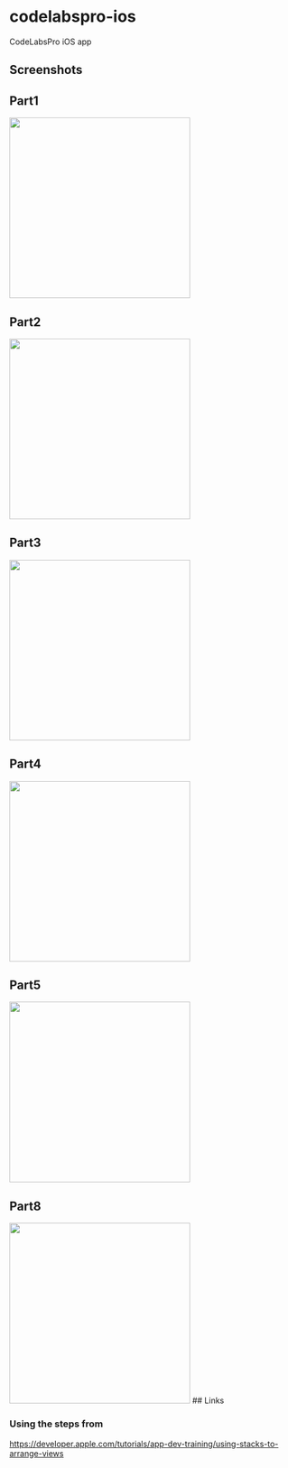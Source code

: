 # codelabspro-ios
CodeLabsPro iOS app

## Screenshots

## Part1 
<img src="https://raw.githubusercontent.com/codelabspro/codelabspro-ios/main/screenshots/codelabspro_swiftui_codelab_part1.png" width="320"/>

## Part2
<img src="https://raw.githubusercontent.com/codelabspro/codelabspro-ios/main/screenshots/codelabspro_swiftui_codelab_part2.png" width="320"/>

## Part3
<img src="https://raw.githubusercontent.com/codelabspro/codelabspro-ios/main/screenshots/codelabspro_swiftui_codelab_part3.png" width="320"/>

## Part4
<img src="https://raw.githubusercontent.com/codelabspro/codelabspro-ios/main/screenshots/codelabspro_swiftui_codelab_part4.png" width="320"/>

## Part5
<img src="https://raw.githubusercontent.com/codelabspro/codelabspro-ios/main/screenshots/codelabspro_swiftui_codelab_part5.png" width="320"/>


## Part8
<img src="https://raw.githubusercontent.com/codelabspro/codelabspro-ios/main/screenshots/codelabspro_swiftui_codelab_part8.png" width="320"/>
## Links

### Using the steps from 

https://developer.apple.com/tutorials/app-dev-training/using-stacks-to-arrange-views
